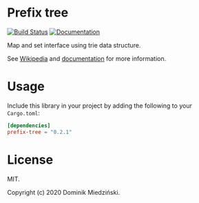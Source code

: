 # Prefix tree

[![Build Status](https://travis-ci.org/miedzinski/prefix-tree.svg)](https://travis-ci.org/miedzinski/prefix-tree)
[![Documentation](https://docs.rs/prefix-tree/badge.svg)](https://docs.rs/prefix-tree/)

Map and set interface using trie data structure.

See [Wikipedia](https://en.wikipedia.org/wiki/Trie) and [documentation](https://docs.rs/prefix-tree/)
for more information.

# Usage

Include this library in your project by adding the following to your `Cargo.toml`:

```toml
[dependencies]
prefix-tree = "0.2.1"
```

# License

MIT.

Copyright (c) 2020 Dominik Miedziński.
